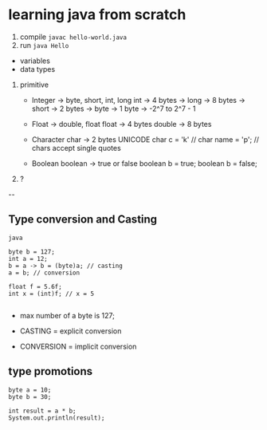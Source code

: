 # learning java from scratch

1. compile
`javac hello-world.java`
2. run
`java Hello`


- variables
- data types
1. primitive
    - Integer -> byte, short, int, long
        int -> 4 bytes -> 
        long -> 8 bytes ->
        short -> 2 bytes -> 
        byte -> 1 byte -> -2^7  to 2^7 - 1

    - Float -> double, float
        float -> 4 bytes
        double -> 8 bytes
    - Character
        char -> 2 bytes
        UNICODE
        char c = 'k' // char name = 'p'; // chars accept single quotes
    - Boolean
        boolean -> true or false
        boolean b = true;
        boolean b = false;
2. ?

--
## Type conversion and Casting
```
java

byte b = 127;
int a = 12;
b = a -> b = (byte)a; // casting
a = b; // conversion

float f = 5.6f;
int x = (int)f; // x = 5


```

- max number of a byte is 127;

- CASTING = explicit conversion
- CONVERSION = implicit conversion

## type promotions
```
byte a = 10;
byte b = 30;

int result = a * b;
System.out.println(result);

```